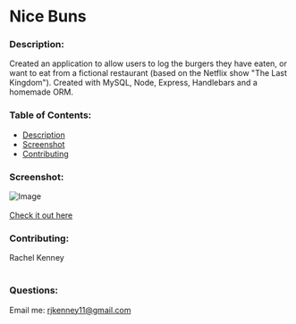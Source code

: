 # Nice Buns
  
### Description: 
Created an application to allow users to log the burgers they have eaten, or want to eat from a fictional restaurant (based on the Netflix show "The Last Kingdom").  Created with MySQL, Node, Express, Handlebars and a homemade ORM.

### Table of Contents:
  - [Description](#description)
  - [Screenshot](#screenshot)
  - [Contributing](#contributing)


### Screenshot:
![Image](https://user-images.githubusercontent.com/74163812/112504488-39257680-8d62-11eb-8ea4-dc4959b72d3a.png)
<br />
<br />
<a href="https://intense-scrubland-85974.herokuapp.com/">Check it out here</a>

### Contributing:
Rachel Kenney<br />
<br />

### Questions:
Email me: rjkenney11@gmail.com<br />
<br />
 

